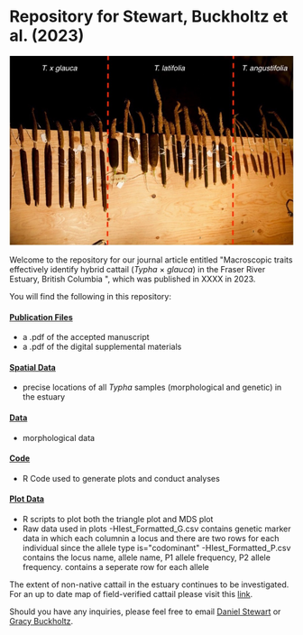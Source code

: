 # Repository for Stewart, Buckholtz et al. (2023)

![Cattail](https://github.com/asarum-ecological/2023_TyphaMorph/blob/cd9ff2fab316cc6e35af3f346def201c96ad3e4e/Picture.jpg)

Welcome to the repository for our journal article entitled "Macroscopic traits effectively identify hybrid cattail (<i>Typha</i> × <i>glauca</i>) in the Fraser River Estuary, British Columbia ", which was published in XXXX in 2023. 

You will find the following in this repository:

#### [Publication Files](https://github.com/asarum-ecological/2023_UndetectedTypha/tree/main/Publication%20Files)
  - a .pdf of the accepted manuscript
  - a .pdf of the digital supplemental materials 

#### [Spatial Data](https://github.com/asarum-ecological/2023_TyphaMorph/tree/main/Spatial%20Data)
  - precise locations of all <i>Typha</i> samples (morphological and genetic) in the estuary
  
#### [Data](https://github.com/asarum-ecological/2023_TyphaMorph/tree/main/Data)
  - morphological data 

#### [Code](https://github.com/asarum-ecological/2023_TyphaMorph/tree/main/Code)
  - R Code used to generate plots and conduct analyses
#### [Plot Data](https://github.com/asarum-ecological/2023_TyphaMorph/tree/main/Plot%20Data)
  - R scripts to plot both the triangle plot and MDS plot 
  - Raw data used in plots
    -HIest_Formatted_G.csv contains genetic marker data in which each columnin a locus and there are two 
    rows for each individual since the allele type is="codominant"
    -HIest_Formatted_P.csv contains the locus name, allele name, P1 allele frequency, P2 allele frequency. contains a seperate row for each allele  

The extent of non-native cattail in the estuary continues to be investigated. For an up to date map of field-verified cattail please visit this [link](https://www.google.com/maps/d/u/0/edit?mid=1Gxm6n921sl6ph-dF6LTEKDhTrqaUaCoK&ll=49.137229809022216%2C-123.15205739999999&z=11).

Should you have any inquiries, please feel free to email [Daniel Stewart](mailto:daniel.stewart@asarum.org) or [Gracy Buckholtz](mailto:gracybuckholtz@gmail.com).
